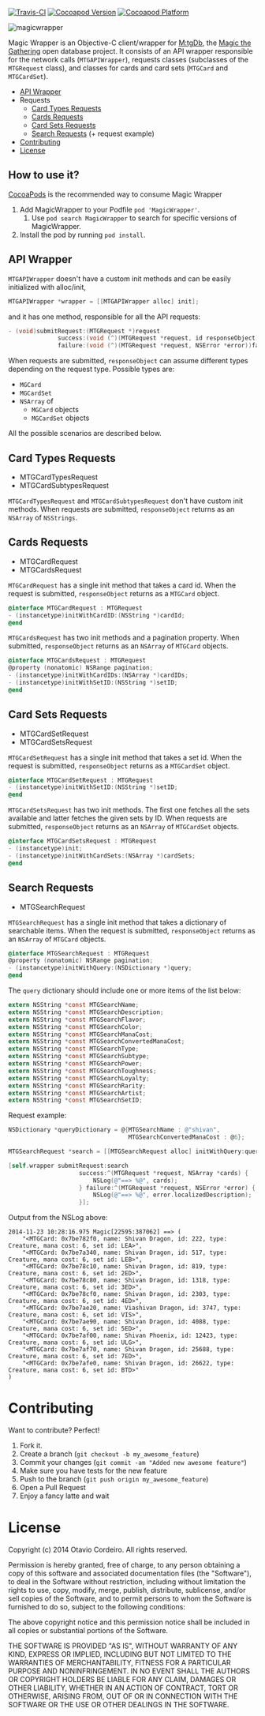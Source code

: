 [![Travis-CI](https://travis-ci.org/otaviocc/MagicWrapper.svg?branch=master)](https://travis-ci.org/otaviocc/MagicWrapper) [![Cocoapod Version](https://cocoapod-badges.herokuapp.com/v/MagicWrapper/badge.png)](http://cocoapods.org/?q=MagicWrapper) [![Cocoapod Platform](https://cocoapod-badges.herokuapp.com/p/MagicWrapper/badge.png)](http://cocoapods.org/?q=MagicWrapper)

![magicwrapper](https://cloud.githubusercontent.com/assets/139272/5171794/958d3bfa-73cf-11e4-80ca-944765542483.png)

Magic Wrapper is an Objective-C client/wrapper for [M:tgDb](https://www.mtgdb.info/), the [Magic the Gathering](http://magic.wizards.com/) open database project. It consists of an API wrapper responsible for the network calls (``MTGAPIWrapper``), requests classes (subclasses of the ``MTGRequest`` class), and classes for cards and card sets (``MTGCard`` and ``MTGCardSet``).

* [API Wrapper](#api-wrapper)
* Requests
    * [Card Types Requests](#Card-types-requests)
    * [Cards Requests](#cards-requests)
    * [Card Sets Requests](#card-sets-requests)
    * [Search Requests](#search-requests) (+ request example)
* [Contributing](#contributing)
* [License](#license)

## How to use it?

[CocoaPods](http://cocoapods.org) is the recommended way to consume Magic Wrapper

1.  Add MagicWrapper to your Podfile ``pod 'MagicWrapper'``.
    1. Use ``pod search MagicWrapper`` to search for specific versions of MagicWrapper.
1.  Install the pod by running `pod install`.

## API Wrapper

``MTGAPIWrapper`` doesn't have a custom init methods and can be easily initialized with alloc/init,

```objective-c
MTGAPIWrapper *wrapper = [[MTGAPIWrapper alloc] init];
```

and it has one method, responsible for all the API requests:

```objective-c
- (void)submitRequest:(MTGRequest *)request
              success:(void (^)(MTGRequest *request, id responseObject))success
              failure:(void (^)(MTGRequest *request, NSError *error))failure;
```

When requests are submitted, ``responseObject`` can assume different types depending on the request type. Possible types are:

* ``MGCard``
* ``MGCardSet``
* ``NSArray`` of
    * ``MGCard`` objects
    * ``MGCardSet`` objects

All the possible scenarios are described below.
    
## Card Types Requests

* MTGCardTypesRequest
* MTGCardSubtypesRequest

``MTGCardTypesRequest`` and ``MTGCardSubtypesRequest`` don't have custom init methods. When requests are submitted, ``responseObject`` returns as an ``NSArray`` of ``NSStrings``.

## Cards Requests

* MTGCardRequest
* MTGCardsRequest

``MTGCardRequest`` has a single init method that takes a card id. When the request is submitted, ``responseObject`` returns as a ``MTGCard`` object.

```objective-c
@interface MTGCardRequest : MTGRequest
- (instancetype)initWithCardID:(NSString *)cardId;
@end
```

``MTGCardsRequest`` has two init methods and a pagination property. When submitted, ``responseObject`` returns as an ``NSArray`` of ``MTGCard`` objects.

```objective-c
@interface MTGCardsRequest : MTGRequest
@property (nonatomic) NSRange pagination;
- (instancetype)initWithCardIDs:(NSArray *)cardIDs;
- (instancetype)initWithSetID:(NSString *)setID;
@end
```

## Card Sets Requests

* MTGCardSetRequest
* MTGCardSetsRequest

``MTGCardSetRequest`` has a single init method that takes a set id. When the request is submitted, ``responseObject`` returns as a ``MTGCardSet`` object.

```objective-c
@interface MTGCardSetRequest : MTGRequest
- (instancetype)initWithSetID:(NSString *)setID;
@end
```

``MTGCardSetsRequest`` has two init methods. The first one fetches all the sets available and latter fetches the given sets by ID. When requests are submitted, ``responseObject`` returns as an ``NSArray`` of ``MTGCardSet`` objects.

```objective-c
@interface MTGCardSetsRequest : MTGRequest
- (instancetype)init;
- (instancetype)initWithCardSets:(NSArray *)cardSets;
@end
```

## Search Requests

* MTGSearchRequest

``MTGSearchRequest`` has a single init method that takes a dictionary of searchable items. When the request is submitted, ``responseObject`` returns as an ``NSArray`` of ``MTGCard`` objects.

```objective-c
@interface MTGSearchRequest : MTGRequest
@property (nonatomic) NSRange pagination;
- (instancetype)initWithQuery:(NSDictionary *)query;
@end
```

The ``query`` dictionary should include one or more items of the list below:

```objective-c
extern NSString *const MTGSearchName;
extern NSString *const MTGSearchDescription;
extern NSString *const MTGSearchFlavor;
extern NSString *const MTGSearchColor;
extern NSString *const MTGSearchManaCost;
extern NSString *const MTGSearchConvertedManaCost;
extern NSString *const MTGSearchType;
extern NSString *const MTGSearchSubtype;
extern NSString *const MTGSearchPower;
extern NSString *const MTGSearchToughness;
extern NSString *const MTGSearchLoyalty;
extern NSString *const MTGSearchRarity;
extern NSString *const MTGSearchArtist;
extern NSString *const MTGSearchSetID;
```

Request example:

```objective-c
NSDictionary *queryDictionary = @{MTGSearchName : @"shivan",
                                  MTGSearchConvertedManaCost : @6};

MTGSearchRequest *search = [[MTGSearchRequest alloc] initWithQuery:queryDictionary];

[self.wrapper submitRequest:search
                    success:^(MTGRequest *request, NSArray *cards) {
                        NSLog(@"==> %@", cards);
                    } failure:^(MTGRequest *request, NSError *error) {
                        NSLog(@"==> %@", error.localizedDescription);
                    }];
```

Output from the NSLog above:

```
2014-11-23 10:28:16.975 Magic[22595:387062] ==> (
    "<MTGCard: 0x7be782f0, name: Shivan Dragon, id: 222, type: Creature, mana cost: 6, set id: LEA>",
    "<MTGCard: 0x7be7a340, name: Shivan Dragon, id: 517, type: Creature, mana cost: 6, set id: LEB>",
    "<MTGCard: 0x7be78c10, name: Shivan Dragon, id: 819, type: Creature, mana cost: 6, set id: 2ED>",
    "<MTGCard: 0x7be78c80, name: Shivan Dragon, id: 1318, type: Creature, mana cost: 6, set id: 3ED>",
    "<MTGCard: 0x7be78cf0, name: Shivan Dragon, id: 2303, type: Creature, mana cost: 6, set id: 4ED>",
    "<MTGCard: 0x7be7ae20, name: Viashivan Dragon, id: 3747, type: Creature, mana cost: 6, set id: VIS>",
    "<MTGCard: 0x7be7ae90, name: Shivan Dragon, id: 4088, type: Creature, mana cost: 6, set id: 5ED>",
    "<MTGCard: 0x7be7af00, name: Shivan Phoenix, id: 12423, type: Creature, mana cost: 6, set id: ULG>",
    "<MTGCard: 0x7be7af70, name: Shivan Dragon, id: 25688, type: Creature, mana cost: 6, set id: 7ED>",
    "<MTGCard: 0x7be7afe0, name: Shivan Dragon, id: 26622, type: Creature, mana cost: 6, set id: BTD>"
)
```

# Contributing

Want to contribute? Perfect!

1. Fork it.
1. Create a branch (`git checkout -b my_awesome_feature`)
1. Commit your changes (`git commit -am "Added new awesome feature"`)
1. Make sure you have tests for the new feature
1. Push to the branch (`git push origin my_awesome_feature`)
1. Open a Pull Request
1. Enjoy a fancy latte and wait

# License

Copyright (c) 2014 Otavio Cordeiro. All rights reserved.

Permission is hereby granted, free of charge, to any person obtaining a copy of this software and associated documentation files (the "Software"), to deal in the Software without restriction, including without limitation the rights to use, copy, modify, merge, publish, distribute, sublicense, and/or sell copies of the Software, and to permit persons to whom the Software is furnished to do so, subject to the following conditions:

The above copyright notice and this permission notice shall be included in all copies or substantial portions of the Software.

THE SOFTWARE IS PROVIDED "AS IS", WITHOUT WARRANTY OF ANY KIND, EXPRESS OR IMPLIED, INCLUDING BUT NOT LIMITED TO THE WARRANTIES OF MERCHANTABILITY, FITNESS FOR A PARTICULAR PURPOSE AND NONINFRINGEMENT. IN NO EVENT SHALL THE AUTHORS OR COPYRIGHT HOLDERS BE LIABLE FOR ANY CLAIM, DAMAGES OR OTHER LIABILITY, WHETHER IN AN ACTION OF CONTRACT, TORT OR OTHERWISE, ARISING FROM, OUT OF OR IN CONNECTION WITH THE SOFTWARE OR THE USE OR OTHER DEALINGS IN THE SOFTWARE.
